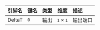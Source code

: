 <!--
DO NOT EDIT THIS FILE DIRECTLY.
This file is generated by tools/comp-docs.js.
All changes will be overwritten by regeneration.
-->

<slot class="model-pins">

| 引脚名 | 键名 | 类型 | 维度 | 描述 |
|:------ |:---- |:----:|:----:|:---- |
| DeltaT | `0` | 输出 | <samp>1</samp> × <samp>1</samp> | 输出端口 |

</slot>
